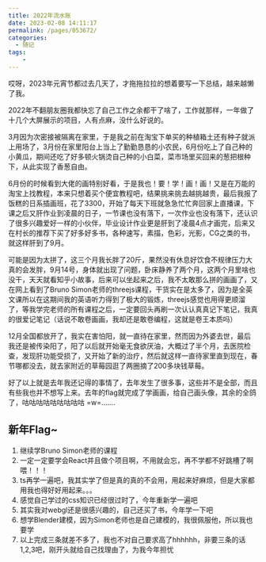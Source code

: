 ```yaml
---
title: 2022年流水账
date: 2023-02-08 14:11:17
permalink: /pages/053672/
categories:
  - 随记
tags:
    -
---
```

哎呀，2023年元宵节都过去几天了，才拖拖拉拉的想着要写一下总结，越来越懒了我。

2022年不翻朋友圈我都快忘了自己工作之余都干了啥了，工作就那样，一年做了十几个大屏展示的项目，人有点麻，没什么好说的。

3月因为次密接被隔离在家里，于是我之前在淘宝下单买的种植箱土还有种子就派上用场了，3月份在家里阳台上当上了勤勤恳恳的小农民，6月份吃上了自己种的小黄瓜，期间还吃了好多顿火锅烫自己种的小白菜，菜市场里买回来的葱把根种下，从此实现了香葱自由。

6月份的时候看到大佬的画特别好看，于是我也！要！学！画！画！又是在万能的淘宝上找教程，本来只想着买个便宜教程吧，结果挑来挑去越挑越贵，最后我报了饭糕的日系插画班，花了3300，开始了每天下班就急急忙忙奔回家上直播课，下课之后又肝作业到凌晨的日子，一节课也没有落下，一次作业也没有落下，还认识了很多兴趣爱好一样的小伙伴，毕业设计作业更是肝到了凌晨4点才画完，后来又在村长的推荐下买了好多好多书，各种速写，素描，色彩，光影，CG之类的书，就这样肝到了9月。

可能是因为太拼了，这三个月我长胖了20斤，果然没有休息好饮食不规律压力大真的会发胖，9月14号，身体就出现了问题，卧床静养了两个月，这两个月里啥也没干，天天就看知乎小故事，后来可以坐起来之后，我不太敢那么拼的画画了，又在网上看到了Bruno Simon老师的threejs课程，干货实在是太多了，因为是全英文课所以在这期间我的英语听力得到了极大的锻炼，threejs感觉也用得更顺溜了，等我学完老师的所有课程之后，一定要回头再刷一次认认真真记下笔记，我真的很爱记笔记（话说不敢卷画画，我却还是敢卷编程，这就是卷王本质吗）

12月全国都放开了，我实在害怕阳，就一直待在家里，然而因为外婆去世，最后我还是被传染阳了，阳了以后就开始毫无食欲厌油，大概过了半个月，去医院检查，发现肝功能受损了，又开始了新的治疗，然后就这样一直待家里直到现在，春节哪都没去，就去家附近的草莓园逛了两圈摘了200多块钱草莓。

好了以上就是去年我还记得的事情了，去年发生了很多事，这些并不是全部，而且有些我也并不想写上来。去年的flag就完成了学画画，给自己画头像，其余的全鸽了，咕咕咕咕咕咕咕咕咕 =w=.......

## 新年Flag~
1. 继续学Bruno Simon老师的课程
2. 一定一定要学会React并且做个项目啊，不用就会忘，再不学都不好跳槽了啊喂！！！
3. ts再学一遍吧，我其实学了但是真的真的不会用，用起来好麻烦，但是大家都用我也得好好用起来。。。
4. 感觉自己学过的css知识已经很过时了，今年重新学一遍吧
5. 其实我对webgl还是很感兴趣的，自己还买了书，今年学一下吧
6. 想学Blender建模，因为Simon老师也是自己建模的，我很佩服他，所以我也要学
7. 以上完成三条就差不多了，我也不对自己要求高了hhhhhh，非要三条的话1,2,3吧，刚开头就给自己找理由了，为我今年担忧